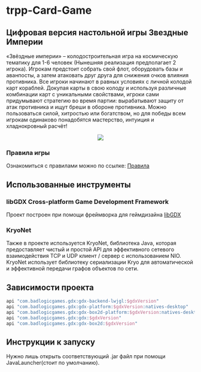 # trpp-Card-Game
## Цифровая версия настольной игры Звездные Империи
«Звёздные империи» – колодостроительная игра на космическую тематику для 1-6 человек (Нынешняя реализация предполагает 2 игрока). 
Игрокам предстоит собрать свой флот, оборудовать базы и аванпосты, а затем атаковать друг друга для снижения очков влияния противника. 
Все игроки начинают в равных условиях с личной колодой карт кораблей.
Докупая карты в свою колоду и используя различные комбинации карт с уникальными свойствами, игроки сами придумывают стратегию во время партии: 
вырабатывают защиту от атак противника и ищут бреши в обороне противника. 
Можно пользоваться силой, хитростью или богатством, но для победы всем игрокам одинаково понадобятся мастерство, интуиция и хладнокровный расчёт!

<p align="center">
  <img src="https://cdn.cloudflare.steamstatic.com/steam/apps/438140/header.jpg?t=1615845303">
</p>

### Правила игры
Ознакомиться с правилами можно по ссылке: [Правила](https://hobbyworld.ru/download/rules/StarRealms_rules_rus_web.pdf)

## Использованные инструменты
### libGDX Cross-platform Game Development Framework
Проект построен при помощи фреймворка для геймдизайна [libGDX](https://github.com/libgdx/libgdx)
### KryoNet
Также в проекте используется KryoNet, библиотека Java, которая предоставляет чистый и простой API для эффективного сетевого взаимодействия TCP и UDP клиент
/ сервер с использованием NIO. 
KryoNet использует библиотеку сериализации Kryo для автоматической и эффективной передачи графов объектов по сети.

## Зависимости проекта
```gradle
api "com.badlogicgames.gdx:gdx-backend-lwjgl:$gdxVersion"
api "com.badlogicgames.gdx:gdx-platform:$gdxVersion:natives-desktop"
api "com.badlogicgames.gdx:gdx-box2d-platform:$gdxVersion:natives-desktop"
api "com.badlogicgames.gdx:gdx:$gdxVersion"
api "com.badlogicgames.gdx:gdx-box2d:$gdxVersion"
```
## Инструкции к запуску
Нужно лишь открыть соответствующий .jar файл при помощи JavaLauncher(стоит по умолчанию). 

